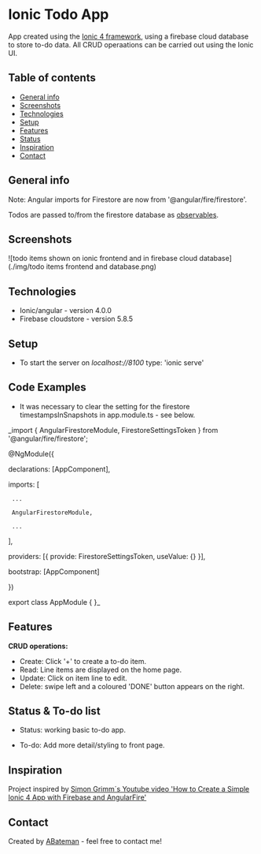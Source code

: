 # Ionic Todo App

App created using the [Ionic 4 framework](https://ionicframework.com/docs), using a firebase cloud database to store to-do data. All CRUD operaations can be carried out using the Ionic UI.

## Table of contents

* [General info](#general-info)
* [Screenshots](#screenshots)
* [Technologies](#technologies)
* [Setup](#setup)
* [Features](#features)
* [Status](#status)
* [Inspiration](#inspiration)
* [Contact](#contact)

## General info

Note: Angular imports for Firestore are now from '@angular/fire/firestore'.

Todos are passed to/from the firestore database as [observables](https://angular.io/guide/observables).

## Screenshots

![todo items shown on ionic frontend and in firebase cloud database](./img/todo items frontend and database.png)

## Technologies

* Ionic/angular - version 4.0.0
* Firebase cloudstore - version 5.8.5

## Setup

* To start the server on _localhost://8100_ type: 'ionic serve'

## Code Examples

* It was necessary to clear the setting for the firestore timestampsInSnapshots in app.module.ts - see below.

_import { AngularFirestoreModule, FirestoreSettingsToken } from '@angular/fire/firestore';

@NgModule({

  declarations: [AppComponent],

  imports: [

     ...

     AngularFirestoreModule,

     ...

  ],

  providers: [{ provide: FirestoreSettingsToken, useValue: {} }],

  bootstrap: [AppComponent]

})

export class AppModule { }_

## Features

**CRUD operations:**

* Create: Click '+' to create a to-do item.
* Read: Line items are displayed on the home page.
* Update: Click on item line to edit.
* Delete: swipe left and a coloured 'DONE' button appears on the right.

## Status & To-do list

* Status: working basic to-do app.

* To-do: Add more detail/styling to front page.

## Inspiration

Project inspired by [Simon Grimm´s Youtube video 'How to Create a Simple Ionic 4 App with Firebase and AngularFire'](https://www.youtube.com/watch?v=H20l9ofyR54&t=1375s)

## Contact

Created by [ABateman](https://www.andrewbateman.org) - feel free to contact me!